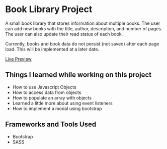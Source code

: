 # Book Library Project

A small book library that stores information about multiple books. The user can add new books with the title, author, description, and number of pages. The user can also update their read status of each book. 

Currently, books and book data do not persist (not saved) after each page load. This will be implemented at a later date.

[Live Preview](https://vurnex.github.io/book-library/)

## Things I learned while working on this project

- How to use Javascript Objects
- How to access data from objects
- How to populate an array with objects
- Learned a little more about using event listeners
- How to implement a modal using bootstrap

## Frameworks and Tools Used

- Bootstrap
- SASS
